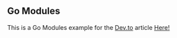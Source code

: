 ## Go Modules

This is a Go Modules example for the [Dev.to](Dev.to) article [Here!](https://dev.to/tomassirio/structure-your-go-projects-into-sub-directories-209g)


